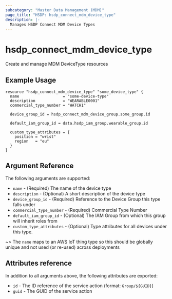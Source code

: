 ```yaml
---
subcategory: "Master Data Management (MDM)"
page_title: "HSDP: hsdp_connect_mdm_device_type"
description: |-
  Manages HSDP Connect MDM Device Types
---
```


# hsdp_connect_mdm_device_type

Create and manage MDM DeviceType resources

## Example Usage

```hcl
resource "hsdp_connect_mdm_device_type" "some_device_type" {
  name                   = "some-device-type"
  description            = "WEARABLE0001"
  commercial_type_number = "WATCH1"
  
  device_group_id = hsdp_connect_mdm_device_group.some_group.id
  
  default_iam_group_id = data.hsdp_iam_group.wearable_group.id
  
  custom_type_attributes = {
    position = "wrist"
    region   = "eu"
  }
}
```

## Argument Reference

The following arguments are supported:

* `name` - (Required) The name of the device type
* `description` - (Optional) A short description of the device type
* `device_group_id` - (Required) Reference to the Device Group this type falls under
* `commercial_type_number` - (Required) Commercial Type Number
* `default_iam_group_id` - (Optional) The IAM Group from which this group will inherit roles from
* `custom_type_attributes` - (Optional) Type attributes for all devices under this type.

~> The `name` maps to an AWS IoT thing type so this should be globally unique and not used (or re-used) across deployments

## Attributes reference

In addition to all arguments above, the following attributes are exported:

* `id` - The ID reference of the service action (format: `Group/${GUID}`)
* `guid` - The GUID of the service action
